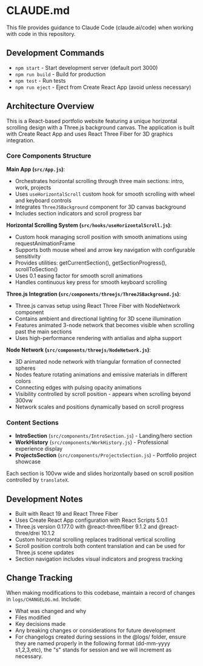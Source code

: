 # CLAUDE.md

This file provides guidance to Claude Code (claude.ai/code) when working with code in this repository.

## Development Commands

- `npm start` - Start development server (default port 3000)
- `npm run build` - Build for production
- `npm test` - Run tests
- `npm run eject` - Eject from Create React App (avoid unless necessary)

## Architecture Overview

This is a React-based portfolio website featuring a unique horizontal scrolling design with a Three.js background canvas. The application is built with Create React App and uses React Three Fiber for 3D graphics integration.

### Core Components Structure

**Main App (`src/App.js`)**:
- Orchestrates horizontal scrolling through three main sections: intro, work, projects
- Uses `useHorizontalScroll` custom hook for smooth scrolling with wheel and keyboard controls
- Integrates `ThreeJSBackground` component for 3D canvas background
- Includes section indicators and scroll progress bar

**Horizontal Scrolling System (`src/hooks/useHorizontalScroll.js`)**:
- Custom hook managing scroll position with smooth animations using requestAnimationFrame
- Supports both mouse wheel and arrow key navigation with configurable sensitivity
- Provides utilities: getCurrentSection(), getSectionProgress(), scrollToSection()
- Uses 0.1 easing factor for smooth scroll animations
- Handles continuous key press for smooth keyboard scrolling

**Three.js Integration (`src/components/threejs/ThreeJSBackground.js`)**:
- Three.js canvas setup using React Three Fiber with NodeNetwork component
- Contains ambient and directional lighting for 3D scene illumination
- Features animated 3-node network that becomes visible when scrolling past the main sections
- Uses high-performance rendering with antialias and alpha support

**Node Network (`src/components/threejs/NodeNetwork.js`)**:
- 3D animated node network with triangular formation of connected spheres
- Nodes feature rotating animations and emissive materials in different colors
- Connecting edges with pulsing opacity animations
- Visibility controlled by scroll position - appears when scrolling beyond 300vw
- Network scales and positions dynamically based on scroll progress

### Content Sections

- **IntroSection** (`src/components/IntroSection.js`) - Landing/hero section
- **WorkHistory** (`src/components/WorkHistory.js`) - Professional experience display  
- **ProjectsSection** (`src/components/ProjectsSection.js`) - Portfolio project showcase

Each section is 100vw wide and slides horizontally based on scroll position controlled by `translateX`.

## Development Notes

- Built with React 19 and React Three Fiber
- Uses Create React App configuration with React Scripts 5.0.1
- Three.js version 0.177.0 with @react-three/fiber 9.1.2 and @react-three/drei 10.1.2
- Custom horizontal scrolling replaces traditional vertical scrolling
- Scroll position controls both content translation and can be used for Three.js scene updates
- Section navigation includes visual indicators and progress tracking

## Change Tracking

When making modifications to this codebase, maintain a record of changes in `logs/CHANGELOG.md`. Include:
- What was changed and why
- Files modified
- Key decisions made
- Any breaking changes or considerations for future development
- For changelogs created during sessions in the @logs/ folder, ensure they are named properly in the following format (dd-mm-yyyy s1,2,3,etc), the "s" stands for session and we will increment as necessary.